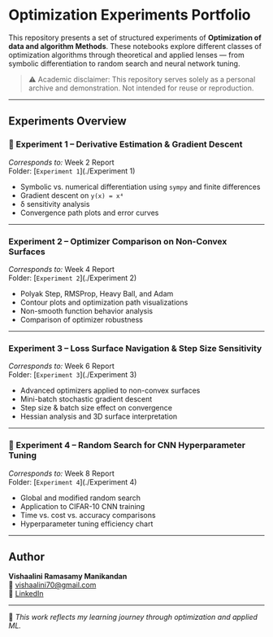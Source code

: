 
# Optimization Experiments Portfolio

This repository presents a set of structured experiments of **Optimization of data and algorithm Methods**. These notebooks explore different classes of optimization algorithms through theoretical and applied lenses — from symbolic differentiation to random search and neural network tuning.

> ⚠️ Academic disclaimer: This repository serves solely as a personal archive and demonstration. Not intended for reuse or reproduction.

---

##  Experiments Overview

### 🔬 Experiment 1 – Derivative Estimation & Gradient Descent
 *Corresponds to:* Week 2 Report  
 Folder: [`Experiment 1`](./Experiment 1)  
- Symbolic vs. numerical differentiation using `sympy` and finite differences  
- Gradient descent on `y(x) = x⁴`  
- δ sensitivity analysis  
- Convergence path plots and error curves

---

###  Experiment 2 – Optimizer Comparison on Non-Convex Surfaces
 *Corresponds to:* Week 4 Report  
 Folder: [`Experiment 2`](./Experiment 2)  
- Polyak Step, RMSProp, Heavy Ball, and Adam  
- Contour plots and optimization path visualizations  
- Non-smooth function behavior analysis  
- Comparison of optimizer robustness

---

###  Experiment 3 – Loss Surface Navigation & Step Size Sensitivity
 *Corresponds to:* Week 6 Report  
 Folder: [`Experiment 3`](./Experiment 3)  
- Advanced optimizers applied to non-convex surfaces  
- Mini-batch stochastic gradient descent  
- Step size & batch size effect on convergence  
- Hessian analysis and 3D surface interpretation

---

### 🤖 Experiment 4 – Random Search for CNN Hyperparameter Tuning
 *Corresponds to:* Week 8 Report  
 Folder: [`Experiment 4`](./Experiment 4)  
- Global and modified random search  
- Application to CIFAR-10 CNN training  
- Time vs. cost vs. accuracy comparisons  
- Hyperparameter tuning efficiency chart

---

## Author

**Vishaalini Ramasamy Manikandan**  
📧 [vishaalini70@gmail.com](mailto:vishaalini70@gmail.com)  
🔗 [LinkedIn](https://www.linkedin.com/in/vishaalini-manikandan/)

---

📌 *This work reflects my learning journey through optimization and applied ML.*  

